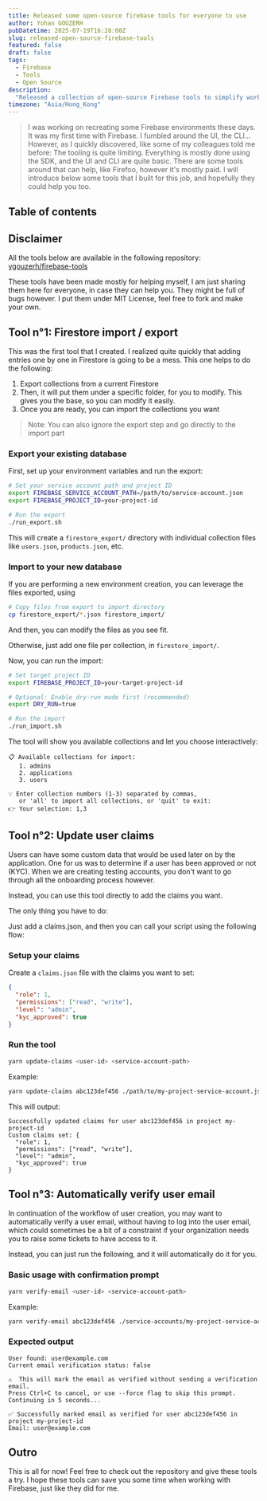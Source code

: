 ```yaml
---
title: Released some open-source firebase tools for everyone to use
author: Yohan GOUZERH
pubDatetime: 2025-07-19T16:28:00Z
slug: released-open-source-firebase-tools
featured: false
draft: false
tags:
  - Firebase
  - Tools
  - Open Source
description:
  "Released a collection of open-source Firebase tools to simplify working with Firestore, without having to pay for paid tools"
timezone: "Asia/Hong_Kong"
---
```


> I was working on recreating some Firebase environments these days. It was my first time with Firebase. I fumbled around the UI, the CLI... However, as I quickly discovered, like some of my colleagues told me before:
The tooling is quite limiting. Everything is mostly done using the SDK, and the UI and CLI are quite basic. There are some tools around that can help, like Firefoo, however it's mostly paid.
I will introduce below some tools that I built for this job, and hopefully they could help you too.

## Table of contents

## Disclaimer

All the tools below are available in the following repository: [ygouzerh/firebase-tools](https://github.com/ygouzerh/firebase-tools)

These tools have been made mostly for helping myself, I am just sharing them here for everyone, in case they can help you. They might be full of bugs however. I put them under MIT License, feel free to fork and make your own.

## Tool n°1: Firestore import / export

This was the first tool that I created. I realized quite quickly that adding entries one by one in Firestore is going to be a mess. This one helps to do the following:
1. Export collections from a current Firestore
2. Then, it will put them under a specific folder, for you to modify. This gives you the base, so you can modify it easily.
3. Once you are ready, you can import the collections you want

> Note: You can also ignore the export step and go directly to the import part

### Export your existing database

First, set up your environment variables and run the export:

```bash
# Set your service account path and project ID
export FIREBASE_SERVICE_ACCOUNT_PATH=/path/to/service-account.json
export FIREBASE_PROJECT_ID=your-project-id

# Run the export
./run_export.sh
```

This will create a `firestore_export/` directory with individual collection files like `users.json`, `products.json`, etc.

### Import to your new database

If you are performing a new environment creation, you can leverage the files exported, using

```bash
# Copy files from export to import directory
cp firestore_export/*.json firestore_import/
```

And then, you can modify the files as you see fit.

Otherwise, just add one file per collection, in `firestore_import/`.

Now, you can run the import:

```bash
# Set target project ID
export FIREBASE_PROJECT_ID=your-target-project-id

# Optional: Enable dry-run mode first (recommended)
export DRY_RUN=true

# Run the import
./run_import.sh
```

The tool will show you available collections and let you choose interactively:

```
📋 Available collections for import:
   1. admins
   2. applications  
   3. users

💡 Enter collection numbers (1-3) separated by commas,
   or 'all' to import all collections, or 'quit' to exit:
👉 Your selection: 1,3
```

## Tool n°2: Update user claims

Users can have some custom data that would be used later on by the application. One for us was to determine if a user has been approved or not (KYC). When we are creating testing accounts, you don't want to go through all the onboarding process however.

Instead, you can use this tool directly to add the claims you want.

The only thing you have to do:

Just add a claims.json, and then you can call your script using the following flow:

### Setup your claims

Create a `claims.json` file with the claims you want to set:

```json
{
  "role": 1,
  "permissions": ["read", "write"],
  "level": "admin",
  "kyc_approved": true
}
```

### Run the tool

```bash
yarn update-claims <user-id> <service-account-path>
```

Example:
```bash
yarn update-claims abc123def456 ./path/to/my-project-service-account.json
```

This will output:
```
Successfully updated claims for user abc123def456 in project my-project-id
Custom claims set: {
  "role": 1,
  "permissions": ["read", "write"],
  "level": "admin",
  "kyc_approved": true
}
```

## Tool n°3: Automatically verify user email

In continuation of the workflow of user creation, you may want to automatically verify a user email, without having to log into the user email, which could sometimes be a bit of a constraint if your organization needs you to raise some tickets to have access to it.

Instead, you can just run the following, and it will automatically do it for you.

### Basic usage with confirmation prompt

```bash
yarn verify-email <user-id> <service-account-path>
```

Example:
```bash
yarn verify-email abc123def456 ./service-accounts/my-project-service-account.json
```

### Expected output

```
User found: user@example.com
Current email verification status: false

⚠️  This will mark the email as verified without sending a verification email.
Press Ctrl+C to cancel, or use --force flag to skip this prompt.
Continuing in 5 seconds...

✅ Successfully marked email as verified for user abc123def456 in project my-project-id
Email: user@example.com
```


## Outro

This is all for now! Feel free to check out the repository and give these tools a try. I hope these tools can save you some time when working with Firebase, just like they did for me.
